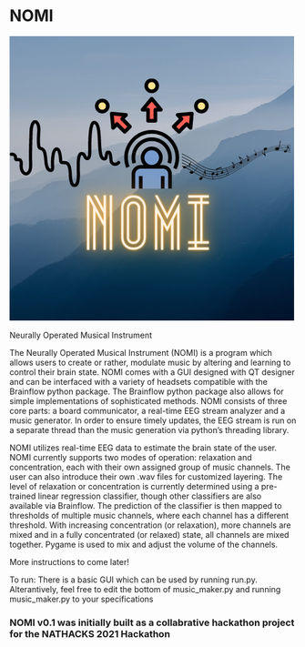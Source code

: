 # NOMI

![logo](https://github.com/LeonardoFerrisi/NOMI/blob/main/logo.png)

Neurally Operated Musical Instrument

The Neurally Operated Musical Instrument (NOMI) is a program which allows users to create or rather, modulate music by altering and learning to control their brain state. NOMI comes with a GUI designed with QT designer and can be interfaced with a variety of headsets compatible with the Brainflow python package. The Brainflow python package also allows for simple implementations of sophisticated methods. NOMI consists of three core parts: a board communicator, a real-time EEG stream analyzer and a music generator. In order to ensure timely updates, the EEG stream is run on a separate thread than the music generation via python’s threading library. 

NOMI utilizes real-time EEG data to estimate the brain state of the user. NOMI currently supports two modes of operation: relaxation and concentration, each with their own assigned group of music channels. The user can also introduce their own .wav files for customized layering. The level of relaxation or concentration is currently determined using a pre-trained linear regression classifier, though other classifiers are also available via Brainflow. The prediction of the classifier is then mapped to thresholds of multiple music channels, where each channel has a different threshold. With increasing concentration (or relaxation), more channels are mixed and in a fully concentrated (or relaxed) state, all channels are mixed together. Pygame is used to mix and adjust the volume of the channels. 

More instructions to come later! 

To run: 
There is a basic GUI which can be used by running run.py.
Alterantively, feel free to edit the bottom of music_maker.py and running music_maker.py to your specifications

### NOMI v0.1 was initially built as a collabrative hackathon project for the NATHACKS 2021 Hackathon
